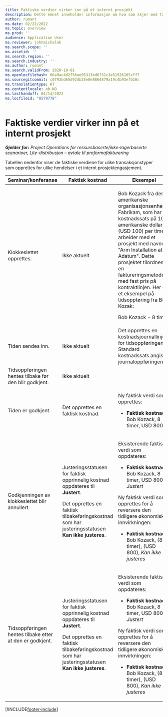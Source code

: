 ```yaml
---
title: Faktiske verdier virker inn på et internt prosjekt
description: Dette emnet inneholder informasjon om hva som skjer med tabellen Faktiske verdier ved ulike hendelser for et internt prosjekt i Microsoft Dynamics 365 Project Operations.
author: rumant
ms.date: 02/22/2022
ms.topic: overview
ms.prod: ''
audience: Application User
ms.reviewer: johnmichalak
ms.search.scope: ''
ms.assetid: ''
ms.search.region: ''
ms.search.industry: ''
ms.author: rumant
ms.search.validFrom: 2020-10-01
ms.openlocfilehash: 66a9ac4d2f56ae95313ed6731c3e51926105cff7
ms.sourcegitcommit: c0792bd65d92db25e0e8864879a19c4b93efb10c
ms.translationtype: HT
ms.contentlocale: nb-NO
ms.lasthandoff: 04/14/2022
ms.locfileid: "8579778"
---
```

# <a name="actuals-impact-for-an-internal-project"></a>Faktiske verdier virker inn på et internt prosjekt

_**Gjelder for:** Project Operations for ressursbaserte/ikke-lagerbaserte scenarioer, Lite-distribusjon – avtale til proformafakturering_

Tabellen nedenfor viser de faktiske verdiene for ulike transaksjonstyper som opprettes for ulike hendelser i et internt prosjektengasjement.

| Seminar/konferanse | Faktisk kostnad | Eksempel |
|---|---|---|
| Klokkeslettet opprettes. | Ikke aktuelt | <p>Bob Kozack fra den amerikanske organisasjonsenheten Fabrikam, som har en kostnadssats på 100 amerikanske dollar (USD 100) per time, arbeider med et prosjekt med navnet "Arm Installation at Adatum". Dette prosjektet tilordnes en faktureringsmetode med fast pris på kontraktlinjen. Her er et eksempel på tidsoppføring fra Bob Kozak:</p><p>Bob Kozack - 8 timer</p> |
| Tiden sendes inn. | Ikke aktuelt | Det opprettes en kostnadsjournallinje for tidsoppføringen. Standard kostnadssats angis i journaloppføringen. |
| Tidsoppføringen hentes tilbake før den blir godkjent. | Ikke aktuelt | |
| Tiden er godkjent. | Det opprettes en faktisk kostnad. | <p>Ny faktisk verdi som opprettes:</p><ul><li>**Faktisk kostnad:** Bob Kozack, 8 timer, USD 800</li></ul> |
| Godkjenningen av klokkeslettet blir annullert. | <p>Justeringsstatusen for faktisk opprinnelig kostnad oppdateres til **Justert**.</p><p>Det opprettes en faktisk tilbakeføringskostnad som har justeringsstatusen **Kan ikke justeres**.</p> | <p>Eksisterende faktisk verdi som oppdateres:</p><ul><li>**Faktisk kostnad:** Bob Kozack, 8 timer, USD 800, *Justert*</li></ul><p>Ny faktisk verdi som opprettes for å reversere den tidligere økonomiske innvirkningen:</p><ul><li>**Faktisk kostnad:** Bob Kozack, (8 timer), (USD 800), *Kan ikke justeres*</li></ul> |
| Tidsoppføringen hentes tilbake etter at den er godkjent. | <p>Justeringsstatusen for faktisk opprinnelig kostnad oppdateres til **Justert**.</p><p>Det opprettes en faktisk tilbakeføringskostnad som har justeringsstatusen **Kan ikke justeres**.</p> | <p>Eksisterende faktisk verdi som oppdateres:</p><ul><li>**Faktisk kostnad:** Bob Kozack, 8 timer, USD 800, *Justert*</li></ul><p>Ny faktisk verdi som opprettes for å reversere den tidligere økonomiske innvirkningen:</p><ul><li>**Faktisk kostnad:** Bob Kozack, (8 timer), (USD 800), *Kan ikke justeres*</li></ul> |

[!INCLUDE[footer-include](../includes/footer-banner.md)]
